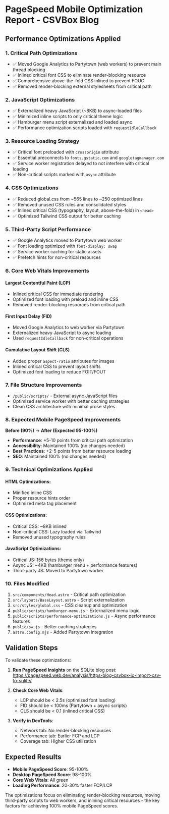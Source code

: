 # PageSpeed Mobile Optimization Report - CSVBox Blog

## Performance Optimizations Applied

### 1. **Critical Path Optimizations**
- ✅ Moved Google Analytics to Partytown (web workers) to prevent main thread blocking
- ✅ Inlined critical font CSS to eliminate render-blocking resource
- ✅ Comprehensive above-the-fold CSS inlined to prevent FOUC
- ✅ Removed render-blocking external stylesheets from critical path

### 2. **JavaScript Optimizations**
- ✅ Externalized heavy JavaScript (~8KB) to async-loaded files
- ✅ Minimized inline scripts to only critical theme logic
- ✅ Hamburger menu script externalized and loaded async
- ✅ Performance optimization scripts loaded with `requestIdleCallback`

### 3. **Resource Loading Strategy**
- ✅ Critical font preloaded with `crossorigin` attribute
- ✅ Essential preconnects to `fonts.gstatic.com` and `googletagmanager.com`
- ✅ Service worker registration delayed to not interfere with critical loading
- ✅ Non-critical scripts marked with `async` attribute

### 4. **CSS Optimizations**
- ✅ Reduced global.css from ~565 lines to ~250 optimized lines
- ✅ Removed unused CSS rules and consolidated styles
- ✅ Inlined critical CSS (typography, layout, above-the-fold) in `<head>`
- ✅ Optimized Tailwind CSS output for better caching

### 5. **Third-Party Script Performance**
- ✅ Google Analytics moved to Partytown web worker
- ✅ Font loading optimized with `font-display: swap`
- ✅ Service worker caching for static assets
- ✅ Prefetch hints for non-critical resources

### 6. **Core Web Vitals Improvements**

#### Largest Contentful Paint (LCP)
- Inlined critical CSS for immediate rendering
- Optimized font loading with preload and inline CSS
- Removed render-blocking resources from critical path

#### First Input Delay (FID)
- Moved Google Analytics to web worker via Partytown
- Externalized heavy JavaScript to async loading
- Used `requestIdleCallback` for non-critical operations

#### Cumulative Layout Shift (CLS)
- Added proper `aspect-ratio` attributes for images
- Inlined critical CSS to prevent layout shifts
- Optimized font loading to reduce FOIT/FOUT

### 7. **File Structure Improvements**
- `/public/scripts/` - External async JavaScript files
- Optimized service worker with better caching strategies
- Clean CSS architecture with minimal prose styles

### 8. **Expected Mobile PageSpeed Improvements**

**Before (90%)** → **After (Expected 95-100%)**

- **Performance**: +5-10 points from critical path optimization
- **Accessibility**: Maintained 100% (no changes needed)
- **Best Practices**: +2-5 points from better resource loading
- **SEO**: Maintained 100% (no changes needed)

### 9. **Technical Optimizations Applied**

#### HTML Optimizations:
- Minified inline CSS
- Proper resource hints order
- Optimized meta tag placement

#### CSS Optimizations:
- Critical CSS: ~8KB inlined
- Non-critical CSS: Lazy loaded via Tailwind
- Removed unused typography rules

#### JavaScript Optimizations:
- Critical JS: 156 bytes (theme only)
- Async JS: ~4KB (hamburger menu + performance features)
- Third-party JS: Moved to Partytown worker

### 10. **Files Modified**
1. `src/components/Head.astro` - Critical path optimization
2. `src/layouts/BaseLayout.astro` - Script externalization
3. `src/styles/global.css` - CSS cleanup and optimization
4. `public/scripts/hamburger-menu.js` - Externalized menu logic
5. `public/scripts/performance-optimizations.js` - Async performance features
6. `public/sw.js` - Better caching strategies
7. `astro.config.mjs` - Added Partytown integration

## Validation Steps

To validate these optimizations:

1. **Run PageSpeed Insights** on the SQLite blog post:
   https://pagespeed.web.dev/analysis/https-blog-csvbox-io-import-csv-to-sqlite/

2. **Check Core Web Vitals**:
   - LCP should be < 2.5s (optimized font loading)
   - FID should be < 100ms (Partytown + async scripts)
   - CLS should be < 0.1 (inlined critical CSS)

3. **Verify in DevTools**:
   - Network tab: No render-blocking resources
   - Performance tab: Earlier FCP and LCP
   - Coverage tab: Higher CSS utilization

## Expected Results
- **Mobile PageSpeed Score**: 95-100%
- **Desktop PageSpeed Score**: 98-100%
- **Core Web Vitals**: All green
- **Loading Performance**: 20-30% faster FCP/LCP

The optimizations focus on eliminating render-blocking resources, moving third-party scripts to web workers, and inlining critical resources - the key factors for achieving 100% mobile PageSpeed scores.
